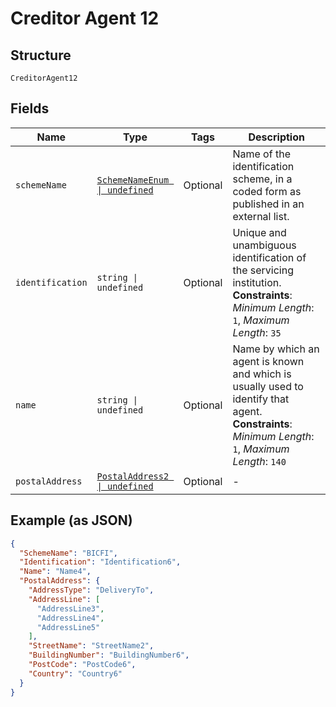 
# Creditor Agent 12

## Structure

`CreditorAgent12`

## Fields

| Name | Type | Tags | Description |
|  --- | --- | --- | --- |
| `schemeName` | [`SchemeNameEnum \| undefined`](../../doc/models/scheme-name-enum.md) | Optional | Name of the identification scheme, in a coded form as published in an external list. |
| `identification` | `string \| undefined` | Optional | Unique and unambiguous identification of the servicing institution.<br>**Constraints**: *Minimum Length*: `1`, *Maximum Length*: `35` |
| `name` | `string \| undefined` | Optional | Name by which an agent is known and which is usually used to identify that agent.<br>**Constraints**: *Minimum Length*: `1`, *Maximum Length*: `140` |
| `postalAddress` | [`PostalAddress2 \| undefined`](../../doc/models/postal-address-2.md) | Optional | - |

## Example (as JSON)

```json
{
  "SchemeName": "BICFI",
  "Identification": "Identification6",
  "Name": "Name4",
  "PostalAddress": {
    "AddressType": "DeliveryTo",
    "AddressLine": [
      "AddressLine3",
      "AddressLine4",
      "AddressLine5"
    ],
    "StreetName": "StreetName2",
    "BuildingNumber": "BuildingNumber6",
    "PostCode": "PostCode6",
    "Country": "Country6"
  }
}
```

